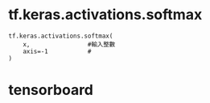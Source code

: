 # tf.keras.activations.softmax
```
tf.keras.activations.softmax(
    x,                #輸入整數
    axis=-1           #
)

```

# tensorboard
